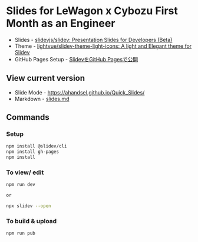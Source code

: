 # Slides for LeWagon x Cybozu First Month as an Engineer
  * Slides - [slidevjs/slidev: Presentation Slides for Developers (Beta)](https://github.com/slidevjs/slidev)
  * Theme - [lightvue/slidev-theme-light-icons: A light and Elegant theme for Slidev](https://github.com/lightvue/slidev-theme-light-icons)
  * GitHub Pages Setup - [SlidevをGitHub Pagesで公開](https://zenn.dev/shu1007/articles/c65dee06b29772)

## View current version
  * Slide Mode - <https://ahandsel.github.io/Quick_Slides/>
  * Markdown - [slides.md](slides.md)

## Commands

### Setup

```bash
npm install @slidev/cli
npm install gh-pages
npm install
```

### To view/ edit

```bash
npm run dev

or

npx slidev --open
```

### To build & upload

```bash
npm run pub
```
